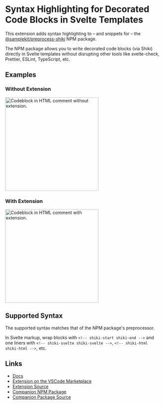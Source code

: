 # Syntax Highlighting for Decorated Code Blocks in Svelte Templates

This extension adds syntax highlighting to – and snippets for – the [@samplekit/preprocess-shiki](https://www.npmjs.com/package/@samplekit/preprocess-shiki) NPM package.

The NPM package allows you to write decorated code blocks (via Shiki) directly in Svelte templates without disrupting other tools like svelte-check, Prettier, ESLint, TypeScript, etc.

## Examples

### Without Extension

<img alt="Codeblock in HTML comment without extension." src="https://raw.githubusercontent.com/timothycohen/samplekit/main/packages/preprocess-shiki-vscode/static/demo-comment-code-before.png" width="300" />

### With Extension

<img alt="Codeblock in HTML comment with extension." src="https://raw.githubusercontent.com/timothycohen/samplekit/main/packages/preprocess-shiki-vscode/static/demo-comment-code.png" width="300" />

## Supported Syntax

The supported syntax matches that of the NPM package's preprocessor.

In Svelte markup, wrap blocks with `<!-- shiki-start shiki-end -->` and one liners with `<!-- shiki-svelte shiki-svelte -->`, `<!-- shiki-html shiki-html -->`, etc.

## Links

- [Docs](https://preprocessors.samplekit.dev/docs/code-decoration/)
- [Extension on the VSCode Marketplace](https://marketplace.visualstudio.com/items?itemName=samplekit.svelte-pp-shiki)
- [Extension Source](https://github.com/timothycohen/samplekit/tree/main/packages/preprocess-shiki-vscode)
- [Companion NPM Package](https://www.npmjs.com/package/@samplekit/preprocess-shiki)
- [Companion Package Source](https://github.com/timothycohen/samplekit/tree/main/packages/preprocess-shiki)
